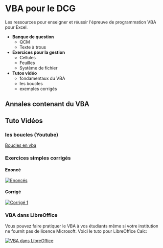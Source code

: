 # VBA pour le DCG
Les ressources pour enseigner et réussir l'épreuve de programmation VBA pour Excel.

* **Banque de question**
  * QCM
  * Texte à trous
* **Exercices pour la gestion**
  * Cellules
  * Feuilles
  * Système de fichier
* **Tutos vidéo**
  * fondamentaux du VBA
  * les boucles
  * exemples corrigés
  
## Annales contenant du VBA


## Tuto Vidéos

### les boucles (Youtube)
[Boucles en vba](https://www.youtube.com/watch?v=L8WpmcXGkMg)

### Exercices simples corrigés

#### Enoncé
[![Enoncés](https://i.ytimg.com/vi/vC2nf8k3J-8/hqdefault.jpg)](
https://www.youtube.com/watch?v=vC2nf8k3J-8)

#### Corrigé
[![Corrigé 1](https://i.ytimg.com/vi/MX90c4Ho9D8/hqdefault.jpg)](
https://www.youtube.com/watch?v=MX90c4Ho9D8)

### VBA dans LibreOffice
Vous pouvez faire pratiquer le VBA à vos étudiants même si votre institution ne fournit pas de licence Microsoft. Voici le tuto pour LibreOffice Calc:

[![VBA dans LibreOffice](https://i.ytimg.com/vi/MF9ORqdVv0g/hqdefault.jpg)](
https://www.youtube.com/watch?v=MF9ORqdVv0g)


